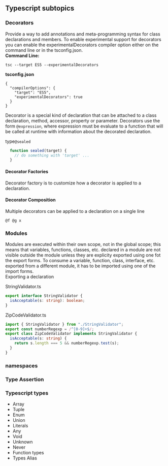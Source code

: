 ## Typescript subtopics

### Decorators
Provide a way to add annotations and meta-programming syntax for class declarations and members. To enable experimental support for decorators you can enable the experimentalDecorators compiler option either on the command line or in the <cod>tsconfig.json</code>. <br>
<b>Command Line:</b>
```
tsc --target ES5 --experimentalDecorators
```
<b>tsconfig.json</b>
```
{
  "compilerOptions": {
    "target": "ES5",
    "experimentalDecorators": true
  }
}
```
Decorator is a special kind of declaration that can be attached to a class declaration, method, accessor, property or parameter. Decorators use the form <code>@expression</code>, where expression must be evaluate to a function that will be called at runtime with information about the decorated declaration. 

type<code>@sealed</code>

```typescript
  function sealed(target) {
    // do something with 'target' ...
  }
```

#### Decorator Factories
Decorator factory is to customize how a decorator is applied to a declaration. 

#### Decorator Composition
Multiple decorators can be applied to a declaration on a single line
```
@f @g x
```

### Modules
Modules are executed within their own scope, not in the global scope; this means that variables, functions, classes, etc. declared in a module are not visible outside the module unless they are explicity exported using one fot the export forms. To consume a variable, function, class, interface, etc. exported from a different module, it has to be imported using one of the import forms.<br>
Exporting a declaration

StringValidator.ts
```typescript
export interface StringValidator {
  isAcceptable(s: string): boolean;
}
```

ZipCodeValidator.ts
```typescript
import { StringValidator } from "./StringValidator";
export const numberRegexp = /^[0-9]+$/;
export class ZipCodeValidator implements StringValidator {
  isAcceptable(s: string) {
    return s.length === 5 && numberRegexp.test(s);
  }
}
```
### namespaces

### Type Assertion

### Typescript types

* Array
* Tuple
* Enum
* Union
* Literals
* Any
* Void
* Unknown 
* Never
* Function types
* Types Alias

